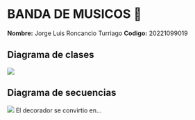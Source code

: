 # BANDA DE MUSICOS 🎸
**Nombre:** Jorge Luis Roncancio Turriago
**Codigo:** 20221099019
## Diagrama de clases
![](Imagenes/Diagrama%20de%20clases)
## Diagrama de secuencias
![](Imagenes/Diagrama%20de%20secuencias)
El decorador se convirtio en...